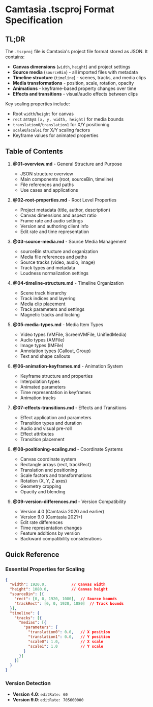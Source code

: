 # Camtasia .tscproj Format Specification

## TL;DR

The `.tscproj` file is Camtasia's project file format stored as JSON. It contains:
- **Canvas dimensions** (`width`, `height`) and project settings
- **Source media** (`sourceBin`) - all imported files with metadata  
- **Timeline structure** (`timeline`) - scenes, tracks, and media clips
- **Media transformations** - position, scale, rotation, opacity
- **Animations** - keyframe-based property changes over time
- **Effects and transitions** - visual/audio effects between clips

Key scaling properties include:
- Root `width`/`height` for canvas
- `rect` arrays `[x, y, width, height]` for media bounds
- `translation0`/`translation1` for X/Y positioning
- `scale0`/`scale1` for X/Y scaling factors
- Keyframe values for animated properties

## Table of Contents

1. **@01-overview.md** - General Structure and Purpose
   - JSON structure overview
   - Main components (root, sourceBin, timeline)
   - File references and paths
   - Use cases and applications

2. **@02-root-properties.md** - Root Level Properties
   - Project metadata (title, author, description)
   - Canvas dimensions and aspect ratio
   - Frame rate and audio settings
   - Version and authoring client info
   - Edit rate and time representation

3. **@03-source-media.md** - Source Media Management
   - sourceBin structure and organization
   - Media file references and paths
   - Source tracks (video, audio, image)
   - Track types and metadata
   - Loudness normalization settings

4. **@04-timeline-structure.md** - Timeline Organization
   - Scene track hierarchy
   - Track indices and layering
   - Media clip placement
   - Track parameters and settings
   - Magnetic tracks and locking

5. **@05-media-types.md** - Media Item Types
   - Video types (VMFile, ScreenVMFile, UnifiedMedia)
   - Audio types (AMFile)
   - Image types (IMFile)
   - Annotation types (Callout, Group)
   - Text and shape callouts

6. **@06-animation-keyframes.md** - Animation System
   - Keyframe structure and properties
   - Interpolation types
   - Animated parameters
   - Time representation in keyframes
   - Animation tracks

7. **@07-effects-transitions.md** - Effects and Transitions
   - Effect application and parameters
   - Transition types and duration
   - Audio and visual pre-roll
   - Effect attributes
   - Transition placement

8. **@08-positioning-scaling.md** - Coordinate Systems
   - Canvas coordinate system
   - Rectangle arrays (rect, trackRect)
   - Translation and positioning
   - Scale factors and transformations
   - Rotation (X, Y, Z axes)
   - Geometry cropping
   - Opacity and blending

9. **@09-version-differences.md** - Version Compatibility
   - Version 4.0 (Camtasia 2020 and earlier)
   - Version 9.0 (Camtasia 2021+)
   - Edit rate differences
   - Time representation changes
   - Feature additions by version
   - Backward compatibility considerations

## Quick Reference

### Essential Properties for Scaling
```json
{
  "width": 1920.0,           // Canvas width
  "height": 1080.0,          // Canvas height
  "sourceBin": [{
    "rect": [0, 0, 1920, 1080],  // Source bounds
    "trackRect": [0, 0, 1920, 1080]  // Track bounds
  }],
  "timeline": {
    "tracks": [{
      "medias": [{
        "parameters": {
          "translation0": 0.0,   // X position
          "translation1": 0.0,   // Y position
          "scale0": 1.0,         // X scale
          "scale1": 1.0          // Y scale
        }
      }]
    }]
  }
}
```

### Version Detection
- **Version 4.0**: `editRate: 60`
- **Version 9.0**: `editRate: 705600000`